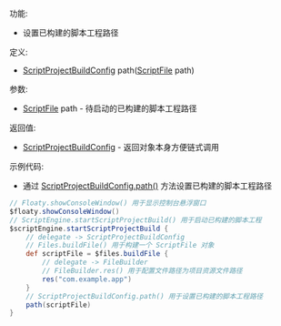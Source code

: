 功能:

+ 设置已构建的脚本工程路径

定义:

+ [ScriptProjectBuildConfig](/API/Script/ScriptProjectBuildConfig/README.md)
  path([ScriptFile](/API/File/ScriptFile/README.md) path)

参数:

+ [ScriptFile](/API/File/ScriptFile/README.md) path - 待启动的已构建的脚本工程路径

返回值:

+ [ScriptProjectBuildConfig](/API/Script/ScriptProjectBuildConfig/README.md) - 返回对象本身方便链式调用

示例代码:

+ 通过 [ScriptProjectBuildConfig.path()](/API/Script/ScriptProjectBuildConfig/README.md?id=path)
  方法设置已构建的脚本工程路径

```groovy
// Floaty.showConsoleWindow() 用于显示控制台悬浮窗口
$floaty.showConsoleWindow()
// ScriptEngine.startScriptProjectBuild() 用于启动已构建的脚本工程
$scriptEngine.startScriptProjectBuild {
    // delegate -> ScriptProjectBuildConfig
    // Files.buildFile() 用于构建一个 ScriptFile 对象
    def scriptFile = $files.buildFile {
        // delegate -> FileBuilder
        // FileBuilder.res() 用于配置文件路径为项目资源文件路径
        res("com.example.app")
    }
    // ScriptProjectBuildConfig.path() 用于设置已构建的脚本工程路径
    path(scriptFile)
}
```